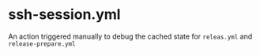# ssh-session.yml

An action triggered manually to debug the cached state for `releas.yml` and `release-prepare.yml`

